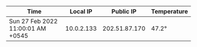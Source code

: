 | Time     | Local IP | Public IP | Temperature |
| ----------- | ----------- | ----------- | ----------- |
| Sun 27 Feb 2022 11:00:01 AM +0545      | 10.0.2.133     | 202.51.87.170  | 47.2° |
